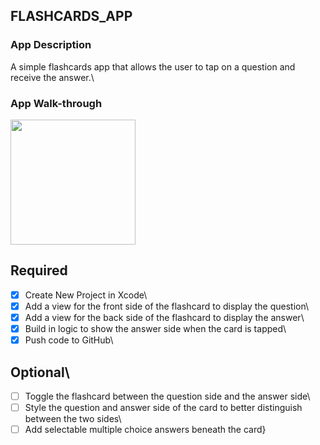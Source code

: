 ## FLASHCARDS_APP

### App Description
A simple flashcards app that allows the user to tap on a question and receive the answer.\

### App Walk-through

<img src="http://g.recordit.co/t9micNiZTR.gif" width=200><br>

## Required
- [x] Create New Project in Xcode\
- [x] Add a view for the front side of the flashcard to display the question\
- [x] Add a view for the back side of the flashcard to display the answer\
- [x] Build in logic to show the answer side when the card is tapped\
- [x] Push code to GitHub\
## Optional\
- [ ] Toggle the flashcard between the question side and the answer side\
- [ ] Style the question and answer side of the card to better distinguish between the two sides\
- [ ] Add selectable multiple choice answers beneath the card}
